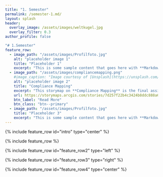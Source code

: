 ```yaml
---
title: "1. Semester"
permalink: /semester-1.md/
layout: splash
header:
  overlay_image: /assets/images/weltkugel.jpg
  overlay_filter: 0.3
author_profile: false

"# 1.Semester"
feature_row:
  - image_path: "/assets/images/Profilfoto.jpg" 
    alt: "placeholder image 1"
    title: "Placeholder 1"
    excerpt: "This is some sample content that goes here with **Markdown** formatting."
  - image_path: "/assets/images/compliancemapping.png" 
    #image_caption: "Image courtesy of [Unsplash](https://unsplash.com/)"
    alt: "placeholder image 2"
    title: "Compliance Mapping"
    excerpt: "This storymap on **Compliance Mapping** is the final assignment in the Course *Geohumanitarian Action*."
    url: https://storymaps.arcgis.com/stories/7d257f22b4c3424b8ddc888a6cd4669b
    btn_label: "Read More"
    btn_class: "btn--primary"
  - image_path: "/assets/images/Profilfoto.jpg" 
    title: "Placeholder 3"
    excerpt: "This is some sample content that goes here with **Markdown** formatting."
---
```


{% include feature_row id="intro" type="center" %}

{% include feature_row %}

{% include feature_row id="feature_row2" type="left" %}

{% include feature_row id="feature_row3" type="right" %}

{% include feature_row id="feature_row4" type="center" %}